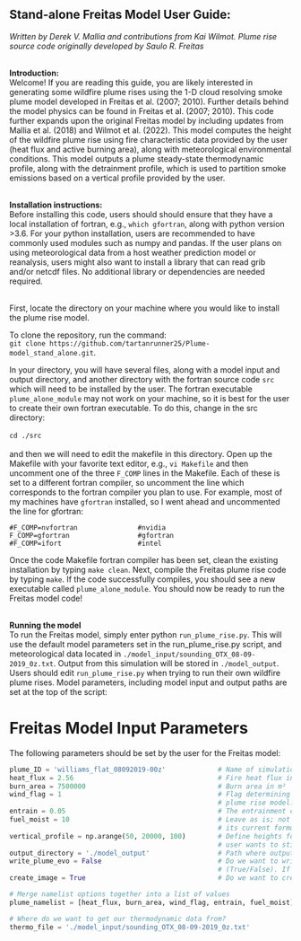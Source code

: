 <h2>Stand-alone Freitas Model User Guide:</h2>

_Written by Derek V. Mallia and contributions from Kai Wilmot. Plume rise source code originally developed by Saulo R. Freitas_
<br><br>

**Introduction:**<br>
Welcome! If you are reading this guide, you are likely interested in generating some wildfire plume rises using the 1-D cloud resolving smoke plume model 
developed in Freitas et al. (2007; 2010). Further details behind the model physics can be found in Freitas et al. (2007; 2010). This code further expands 
upon the original Freitas model by including updates from Mallia et al. (2018) and Wilmot et al. (2022). This model computes the height of the wildfire
plume rise using fire characteristic data provided by the user (heat flux and active burning area), along with meteorological environmental conditions. This
model outputs a plume steady-state thermodynamic profile, along with the detrainment profile, which is used to partition smoke emissions based on a vertical 
profile provided by the user.
<br><br>

**Installation instructions:**<br>
Before installing this code, users should should ensure that they have a local installation of fortran, e.g., `which gfortran`, along with python version >3.6. 
For your python installation, users are recommended to have commonly used modules such as numpy and pandas. If the user plans on using meteorological data from
a host weather prediction model or reanalysis, users might also want to install a library that can read grib and/or netcdf files. No additional library or 
dependencies are needed required.<br><br>

First, locate the directory on your machine where you would like to install the plume rise model.<br>

To clone the repository, run the command:<br>
`git clone https://github.com/tartanrunner25/Plume-model_stand_alone.git`.

In your directory, you will have several files, along with a model input and output directory, and another directory with the fortran source code `src` which will 
need to be installed by the user. The fortran executable `plume_alone_module` may not work on your machine, so it is best for the user to create their own 
fortran executable. To do this, change in the src directory:<br><br>
`cd ./src`
<br>
<br>
and then we will need to edit the makefile in this directory. Open up the Makefile with your favorite text editor, e.g., `vi Makefile` and then uncomment one of the
three `F_COMP` lines in the Makefile. Each of these is set to a different fortran compiler, so uncomment the line which corresponds to the fortran compiler you plan 
to use. For example, most of my machines have `gfortran` installed, so I went ahead and uncommented the line for gfortran:<br>

```
#F_COMP=nvfortran               #nvidia
F_COMP=gfortran                 #gfortran
#F_COMP=ifort                   #intel
```

Once the code Makefile fortran compiler has been set, clean the existing installation by typing `make clean`. Next, compile the Freitas plume rise code by typing
`make`. If the code successfully compiles, you should see a new executable called `plume_alone_module`. You should now be ready to run the Freitas model code!
<br><br>

**Running the model**<br>
To run the Freitas model, simply enter python `run_plume_rise.py`. This will use the default model parameters set in the run_plume_rise.py script, and meteorological
data located in `./model_input/sounding_OTX_08-09-2019_0z.txt`. Output from this simulation will be stored in `./model_output`. Users should edit `run_plume_rise.py`
when trying to run their own wildfire plume rises. Model parameters, including model input and output paths are set at the top of the script:<br>
# Freitas Model Input Parameters

The following parameters should be set by the user for the Freitas model:

```python
plume_ID = 'williams_flat_08092019-00z'             # Name of simulation, which is used to name model output. Should be a string.
heat_flux = 2.56                                    # Fire heat flux in kW/m²
burn_area = 7500000                                 # Burn area in m²
wind_flag = 1                                       # Flag determining if we want to turn on wind shear effects on the 
                                                    # plume rise model. 1 = on, 0 = off
entrain = 0.05                                      # The entrainment coefficient. Generally leave this as 0.05.
fuel_moist = 10                                     # Leave as is; not currently used in the plume rise calculation.
                                                    # its current formulation.
vertical_profile = np.arange(50, 20000, 100)        # Define heights for the detrainment profile. Can be set to None if the
                                                    # user wants to stick with the default height profile.
output_directory = './model_output'                 # Path where output files will be placed.
write_plume_evo = False                             # Do we want to write out the evolution of the plume rise by timestep?
                                                    # (True/False). If not, discard the results. File can be larger.
create_image = True                                 # Do we want to create a plot?

# Merge namelist options together into a list of values
plume_namelist = [heat_flux, burn_area, wind_flag, entrain, fuel_moist]

# Where do we want to get our thermodynamic data from?
thermo_file = './model_input/sounding_OTX_08-09-2019_0z.txt'
```





